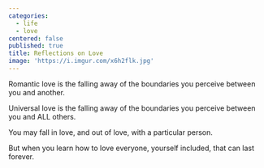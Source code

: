 ```yaml
---
categories:
  - life
  - love
centered: false
published: true
title: Reflections on Love
image: 'https://i.imgur.com/x6h2flk.jpg'
---
```

Romantic love
is the falling away
of the boundaries you perceive
between you and another.

Universal love
is the falling away
of the boundaries you perceive
between you and ALL others.

You may fall in love,
and out of love,
with a particular person.

But when you learn 
how to love everyone,
yourself included,
that can last forever.